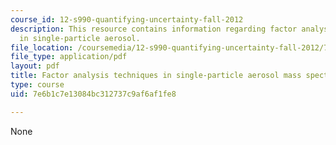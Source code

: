 ```yaml
---
course_id: 12-s990-quantifying-uncertainty-fall-2012
description: This resource contains information regarding factor analysis techniques
  in single-particle aerosol.
file_location: /coursemedia/12-s990-quantifying-uncertainty-fall-2012/7e6b1c7e13084bc312737c9af6af1fe8_MIT12_S990F12_Zawadowicz.pdf
file_type: application/pdf
layout: pdf
title: Factor analysis techniques in single-particle aerosol mass spectrometry
type: course
uid: 7e6b1c7e13084bc312737c9af6af1fe8

---
```

None